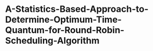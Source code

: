 # A-Statistics-Based-Approach-to-Determine-Optimum-Time-Quantum-for-Round-Robin-Scheduling-Algorithm